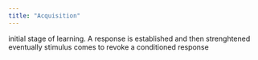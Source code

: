 ```yaml
---
title: "Acquisition"
---
```

initial stage of learning. A response is established and then strenghtened eventually stimulus comes to revoke a conditioned response

